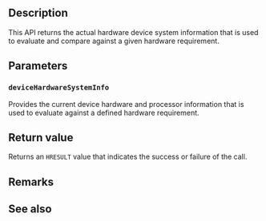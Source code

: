 ## Description

This API returns the actual hardware device system information that is used to evaluate and compare against a given hardware requirement.

## Parameters

### `deviceHardwareSystemInfo`

Provides the current device hardware and processor information that is used to evaluate against a defined hardware requirement.

## Return value

Returns an `HRESULT` value that indicates the success or failure of the call.

## Remarks

## See also
